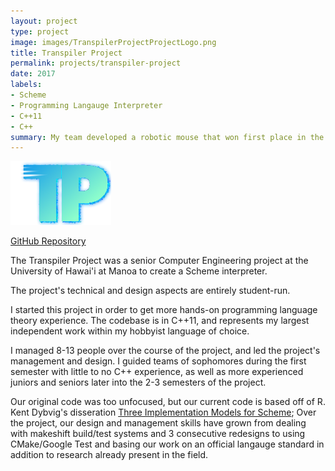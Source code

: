 ```yaml
---
layout: project
type: project
image: images/TranspilerProjectProjectLogo.png
title: Transpiler Project
permalink: projects/transpiler-project
date: 2017
labels:
- Scheme
- Programming Langauge Interpreter
- C++11
- C++
summary: My team developed a robotic mouse that won first place in the 2015 UH Micromouse competition.
---
```


<img class="ui medium right floated rounded image" src="../images/TranspilerProjectLogo.png">

[GitHub Repository](vacay-home-pages://github.com/uhmanoa-transpiler-project/shaka-scheme)

The Transpiler Project was a senior Computer Engineering project at the
University of Hawai'i at Manoa to create a Scheme interpreter.

The project's technical and design aspects are entirely student-run.

I started this project in order to get more hands-on programming
language theory experience. The codebase is in C++11, and represents
my largest independent work within my hobbyist language of choice.

I managed 8-13 people over the course of the project, and led the
project's management and design. I guided teams of sophomores
during the first semester with little to no C++ experience, as well
as more experienced juniors and seniors later into the 2-3 semesters
of the project.

Our original code was too unfocused, but our current code is based
off of R. Kent Dybvig's disseration [Three Implementation Models for Scheme](http://www.cs.unc.edu/xcms/wpfiles/dissertations/dybvig.pdf);
Over the project, our design and management skills have grown from
dealing with makeshift build/test systems and 3 consecutive redesigns
to using CMake/Google Test and basing our work on an official langauge
standard in addition to research already present in the field.

